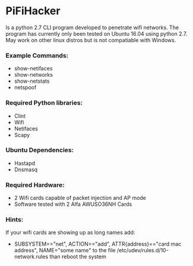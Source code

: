 # PiFiHacker

Is a python 2.7 CLI program developed to penetrate wifi networks. The program has currently only been tested on Ubuntu 16.04 using python 2.7. May work on other linux distros but is not compatiable with Windows.

### Example Commands:
- show-netifaces
- show-networks
- show-netstats
- netspoof


### Required Python libraries:
- Clint
- Wifi
- Netifaces
- Scapy 

### Ubuntu Dependencies:
- Hastapd
- Dnsmasq

### Required Hardware:
- 2 Wifi cards capable of packet injection and AP mode
- Software tested with 2 Alfa AWUSO36NH Cards

### Hints:
If your wifi cards are showing up as long names add:
- SUBSYSTEM=="net", ACTION=="add", ATTR{address}=="card mac address", NAME="some name"
to the file /etc/udev/rules.d/10-network.rules than reboot the system 

